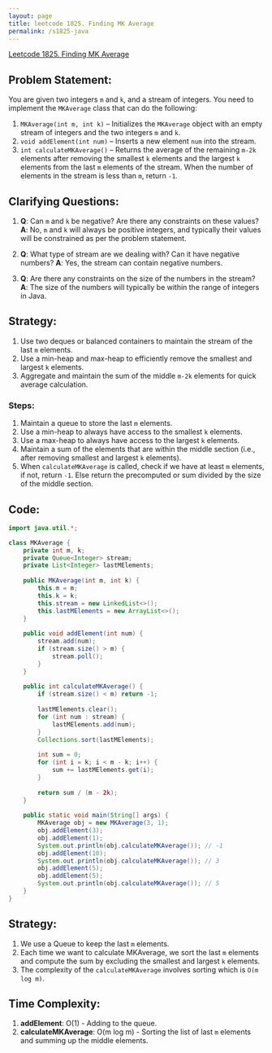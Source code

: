 ```yaml
---
layout: page
title: leetcode 1825. Finding MK Average
permalink: /s1825-java
---
```

[Leetcode 1825. Finding MK Average](https://algoadvance.github.io/algoadvance/l1825)
## Problem Statement:
You are given two integers `m` and `k`, and a stream of integers. You need to implement the `MKAverage` class that can do the following:

1. `MKAverage(int m, int k)` – Initializes the `MKAverage` object with an empty stream of integers and the two integers `m` and `k`.
2. `void addElement(int num)` – Inserts a new element `num` into the stream.
3. `int calculateMKAverage()` – Returns the average of the remaining `m-2k` elements after removing the smallest `k` elements and the largest `k` elements from the last `m` elements of the stream. When the number of elements in the stream is less than `m`, return `-1`.

## Clarifying Questions:
1. **Q**: Can `m` and `k` be negative? Are there any constraints on these values?
   **A**: No, `m` and `k` will always be positive integers, and typically their values will be constrained as per the problem statement.
   
2. **Q**: What type of stream are we dealing with? Can it have negative numbers?
   **A**: Yes, the stream can contain negative numbers.
   
3. **Q**: Are there any constraints on the size of the numbers in the stream?
   **A**: The size of the numbers will typically be within the range of integers in Java.

## Strategy:
1. Use two deques or balanced containers to maintain the stream of the last `m` elements.
2. Use a min-heap and max-heap to efficiently remove the smallest and largest `k` elements.
3. Aggregate and maintain the sum of the middle `m-2k` elements for quick average calculation.

### Steps:
1. Maintain a queue to store the last `m` elements.
2. Use a min-heap to always have access to the smallest `k` elements.
3. Use a max-heap to always have access to the largest `k` elements.
4. Maintain a sum of the elements that are within the middle section (i.e., after removing smallest and largest `k` elements).
5. When `calculateMKAverage` is called, check if we have at least `m` elements, if not, return `-1`. Else return the precomputed or sum divided by the size of the middle section.

## Code:
```java
import java.util.*;

class MKAverage {
    private int m, k;
    private Queue<Integer> stream;
    private List<Integer> lastMElements;
    
    public MKAverage(int m, int k) {
        this.m = m;
        this.k = k;
        this.stream = new LinkedList<>();
        this.lastMElements = new ArrayList<>();
    }
    
    public void addElement(int num) {
        stream.add(num);
        if (stream.size() > m) {
            stream.poll();
        }
    }
    
    public int calculateMKAverage() {
        if (stream.size() < m) return -1;
        
        lastMElements.clear();
        for (int num : stream) {
            lastMElements.add(num);
        }
        Collections.sort(lastMElements);
        
        int sum = 0;
        for (int i = k; i < m - k; i++) {
            sum += lastMElements.get(i);
        }
        
        return sum / (m - 2k);
    }
    
    public static void main(String[] args) {
        MKAverage obj = new MKAverage(3, 1);
        obj.addElement(3);
        obj.addElement(1);
        System.out.println(obj.calculateMKAverage()); // -1
        obj.addElement(10);
        System.out.println(obj.calculateMKAverage()); // 3
        obj.addElement(5);
        obj.addElement(5);
        System.out.println(obj.calculateMKAverage()); // 5
    }
}
```

## Strategy:
1. We use a Queue to keep the last `m` elements.
2. Each time we want to calculate MKAverage, we sort the last `m` elements and compute the sum by excluding the smallest and largest `k` elements.
3. The complexity of the `calculateMKAverage` involves sorting which is `O(m log m)`.

## Time Complexity:
1. **addElement**: O(1) - Adding to the queue.
2. **calculateMKAverage**: O(m log m) - Sorting the list of last `m` elements and summing up the middle elements.